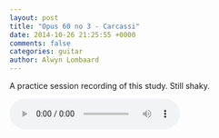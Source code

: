 ```yaml
---
layout: post
title: "Opus 60 no 3 - Carcassi"
date: 2014-10-26 21:25:55 +0000
comments: false
categories: guitar
author: Alwyn Lombaard
---
```



A practice session recording of this study. Still shaky.

<audio controls>
  <source src="/music/Carcassi_Etude3_20141026_180555.mp3" type="audio/mpeg">
</audio>


